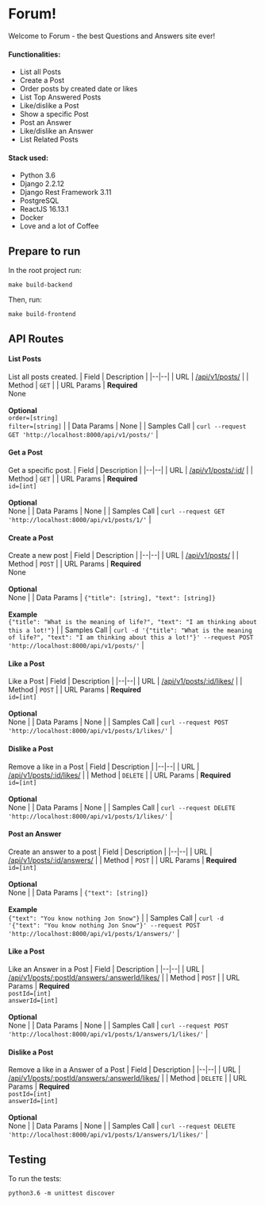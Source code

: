 # Forum!

Welcome to Forum - the best Questions and Answers site ever!

#### Functionalities:
* List all Posts
* Create a Post
* Order posts by created date or likes
* List Top Answered Posts
* Like/dislike a Post
* Show a specific Post
* Post an Answer
* Like/dislike an Answer
* List Related Posts

#### Stack used:
* Python 3.6
* Django 2.2.12
* Django Rest Framework 3.11
* PostgreSQL
* ReactJS 16.13.1
* Docker
* Love and a lot of Coffee

## Prepare to run
In the root project run:
```
make build-backend
```
Then, run:
```
make build-frontend
```

## API Routes
#### List Posts
List all posts created.
| Field | Description  |
|--|--|
| URL | [/api/v1/posts/](http://localhost:8000/api/v1/posts/) |
| Method | `GET` |
| URL Params | **Required** <br> None <br><br> **Optional** <br> `order=[string]`<br>`filter=[string]` |
| Data Params | None |
| Samples Call | `curl --request GET 'http://localhost:8000/api/v1/posts/'` |

#### Get a Post
Get a specific post.
| Field | Description  |
|--|--|
| URL | [/api/v1/posts/:id/](http://localhost:8000/api/v1/posts/1/) |
| Method | `GET` |
| URL Params | **Required** <br> `id=[int]` <br><br> **Optional** <br> None |
| Data Params | None |
| Samples Call | `curl --request GET 'http://localhost:8000/api/v1/posts/1/'` |

#### Create a Post
Create a new post
| Field | Description  |
|--|--|
| URL | [/api/v1/posts/](http://localhost:8000/api/v1/posts/1/) |
| Method | `POST` |
| URL Params | **Required** <br> None <br><br> **Optional** <br> None |
| Data Params | `{"title": [string], "text": [string]}` <br><br> **Example** <br> `{"title": "What is the meaning of life?", "text": "I am thinking about this a lot!"}` |
| Samples Call | `curl -d '{"title": "What is the meaning of life?", "text": "I am thinking about this a lot!"}' --request POST 'http://localhost:8000/api/v1/posts/'` |

#### Like a Post
Like a Post
| Field | Description  |
|--|--|
| URL | [/api/v1/posts/:id/likes/](http://localhost:8000/api/v1/posts/1/likes/) |
| Method | `POST` |
| URL Params | **Required** <br> `id=[int]` <br><br> **Optional** <br> None |
| Data Params | None |
| Samples Call | `curl --request POST 'http://localhost:8000/api/v1/posts/1/likes/'` |


#### Dislike a Post
Remove a like in a Post
| Field | Description  |
|--|--|
| URL | [/api/v1/posts/:id/likes/](http://localhost:8000/api/v1/posts/1/likes/) |
| Method | `DELETE` |
| URL Params | **Required** <br> `id=[int]`<br><br> **Optional** <br> None |
| Data Params | None |
| Samples Call | `curl --request DELETE 'http://localhost:8000/api/v1/posts/1/likes/'` |

#### Post an Answer
Create an answer to a post
| Field | Description  |
|--|--|
| URL | [/api/v1/posts/:id/answers/](http://localhost:8000/api/v1/posts/1/answers/) |
| Method | `POST` |
| URL Params | **Required** <br> `id=[int]`<br><br> **Optional** <br> None |
| Data Params | `{"text": [string]}` <br><br> **Example** <br> `{"text": "You know nothing Jon Snow"}` |
| Samples Call | `curl -d '{"text": "You know nothing Jon Snow"}' --request POST 'http://localhost:8000/api/v1/posts/1/answers/'` |


#### Like a Post
Like an Answer in a Post
| Field | Description  |
|--|--|
| URL | [/api/v1/posts/:postId/answers/:answerId/likes/](http://localhost:8000/api/v1/posts/1/answers/1/likes/) |
| Method | `POST` |
| URL Params | **Required** <br> `postId=[int]`<br>`answerId=[int]` <br><br> **Optional** <br> None |
| Data Params | None |
| Samples Call | `curl --request POST 'http://localhost:8000/api/v1/posts/1/answers/1/likes/'` |


#### Dislike a Post
Remove a like in a Answer of a Post
| Field | Description  |
|--|--|
| URL | [/api/v1/posts/:postId/answers/:answerId/likes/](http://localhost:8000/api/v1/posts/1/answers/1/likes/) |
| Method | `DELETE` |
| URL Params | **Required** <br> `postId=[int]`<br>`answerId=[int]` <br><br> **Optional** <br> None |
| Data Params | None |
| Samples Call | `curl --request DELETE 'http://localhost:8000/api/v1/posts/1/answers/1/likes/'` |


## Testing

To run the tests:
```
python3.6 -m unittest discover
```

